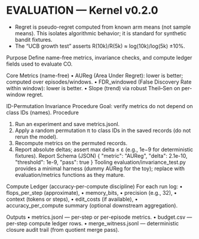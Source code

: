 # EVALUATION — Kernel v0.2.0


- Regret is pseudo-regret computed from known arm means (not sample means). This isolates algorithmic behavior; it is standard for synthetic bandit fixtures.
- The “UCB growth test” asserts R(10k)/R(5k) ≈ log(10k)/log(5k) ±10%.


Purpose
Define name-free metrics, invariance checks, and compute ledger fields used to evaluate CO.

Core Metrics (name-free)
• AUReg (Area Under Regret): lower is better; computed over episodes/windows.
• FDR_windowed (False Discovery Rate within window): lower is better.
• Slope (trend) via robust Theil–Sen on per-window regret.

ID-Permutation Invariance Procedure
Goal: verify metrics do not depend on class IDs (names).
Procedure
1) Run an experiment and save metrics.jsonl.
2) Apply a random permutation π to class IDs in the saved records (do not rerun the model).
3) Recompute metrics on the permuted records.
4) Report absolute deltas; assert max delta ≤ ε (e.g., 1e−9 for deterministic fixtures).
Report Schema (JSON)
    {
      "metric": "AUReg",
      "delta": 2.1e-10,
      "threshold": 1e-9,
      "pass": true
    }
Tooling
evaluation/invariance_test.py provides a minimal harness (dummy AUReg for the toy);
replace with evaluation/metrics functions as they mature.

Compute Ledger (accuracy-per-compute discipline)
For each run log:
• flops_per_step (approximate),
• memory_bits,
• precision (e.g., 32),
• context (tokens or steps),
• edit_costs (if available),
• accuracy_per_compute summary (optional downstream aggregation).

Outputs
• metrics.jsonl — per-step or per-episode metrics.
• budget.csv — per-step compute ledger rows.
• merge_witness.jsonl — deterministic closure audit trail (from quotient merge pass).
